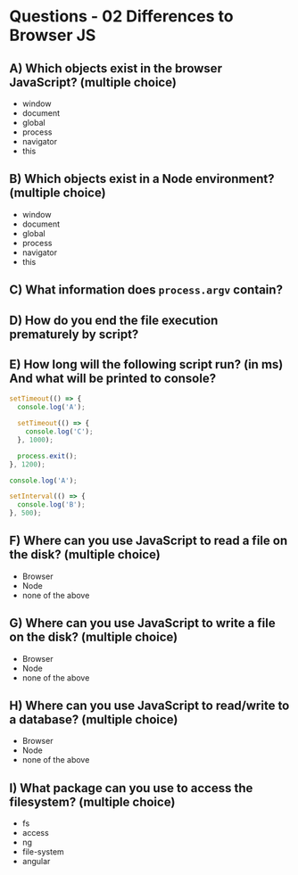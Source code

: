 # Questions - 02 Differences to Browser JS

## A) Which objects exist in the browser JavaScript? (multiple choice)

- window
- document
- global
- process
- navigator
- this

## B) Which objects exist in a Node environment? (multiple choice)

- window
- document
- global
- process
- navigator
- this

## C) What information does `process.argv` contain?

## D) How do you end the file execution prematurely by script?

## E) How long will the following script run? (in ms) And what will be printed to console?

```js
setTimeout(() => {
  console.log('A');

  setTimeout(() => {
    console.log('C');
  }, 1000);

  process.exit();
}, 1200);

console.log('A');

setInterval(() => {
  console.log('B');
}, 500);
```

## F) Where can you use JavaScript to read a file on the disk? (multiple choice)

- Browser
- Node
- none of the above

## G) Where can you use JavaScript to write a file on the disk? (multiple choice)

- Browser
- Node
- none of the above

## H) Where can you use JavaScript to read/write to a database? (multiple choice)

- Browser
- Node
- none of the above

## I) What package can you use to access the filesystem? (multiple choice)

- fs
- access
- ng
- file-system
- angular
